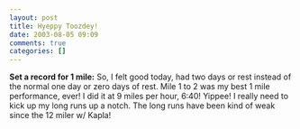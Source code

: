 ```yaml
---
layout: post
title: Hyeppy Toozdey!
date: 2003-08-05 09:09
comments: true
categories: []
---
```

<b>Set a record for 1 mile:</b>
So, I felt good today, had two days or rest instead of the normal one day or zero days of rest. Mile 1 to 2 was my best 1 mile performance, ever! I did it at 9 miles per hour, 6:40! Yippee! I really need to kick up my long runs up a notch. The long runs have been kind of weak since the 12 miler w/ Kapla!
